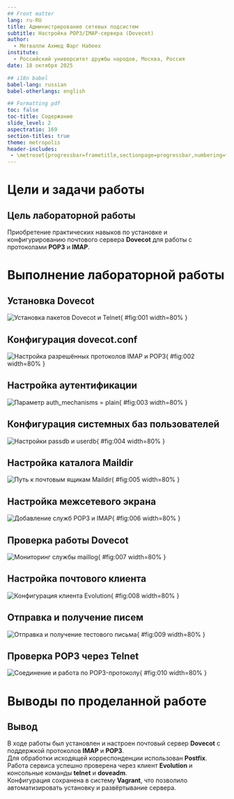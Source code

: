```yaml
---
## Front matter
lang: ru-RU
title: Администрирование сетевых подсистем
subtitle: Настройка POP3/IMAP-сервера (Dovecot)
author:
  - Метвалли Ахмед Фарг Набеех
institute:
  - Российский университет дружбы народов, Москва, Россия
date: 18 октября 2025

## i18n babel
babel-lang: russian
babel-otherlangs: english

## Formatting pdf
toc: false
toc-title: Содержание
slide_level: 2
aspectratio: 169
section-titles: true
theme: metropolis
header-includes:
 - \metroset{progressbar=frametitle,sectionpage=progressbar,numbering=fraction}
---
```


# Цели и задачи работы

## Цель лабораторной работы

Приобретение практических навыков по установке и конфигурированию почтового сервера **Dovecot** для работы с протоколами **POP3** и **IMAP**.

# Выполнение лабораторной работы

## Установка Dovecot

   ![Установка пакетов Dovecot и Telnet](Screenshot_1.png){ #fig:001 width=80% }

## Конфигурация dovecot.conf

   ![Настройка разрешённых протоколов IMAP и POP3](Screenshot_2.png){ #fig:002 width=80% }

## Настройка аутентификации

   ![Параметр auth_mechanisms = plain](Screenshot_3.png){ #fig:003 width=80% }

## Конфигурация системных баз пользователей

   ![Настройки passdb и userdb](Screenshot_4.png){ #fig:004 width=80% }

## Настройка каталога Maildir

   ![Путь к почтовым ящикам Maildir](Screenshot_5.png){ #fig:005 width=80% }

## Настройка межсетевого экрана

   ![Добавление служб POP3 и IMAP](Screenshot_6.png){ #fig:006 width=80% }

## Проверка работы Dovecot

   ![Мониторинг службы maillog](Screenshot_7.png){ #fig:007 width=80% }

## Настройка почтового клиента

   ![Конфигурация клиента Evolution](Screenshot_8.png){ #fig:008 width=80% }

## Отправка и получение писем

   ![Отправка и получение тестового письма](Screenshot_9.png){ #fig:009 width=80% }

## Проверка POP3 через Telnet

   ![Соединение и работа по POP3-протоколу](Screenshot_13.png){ #fig:010 width=80% }

# Выводы по проделанной работе

## Вывод

В ходе работы был установлен и настроен почтовый сервер **Dovecot** с поддержкой протоколов **IMAP** и **POP3**.  
Для обработки исходящей корреспонденции использован **Postfix**.  
Работа сервиса успешно проверена через клиент **Evolution** и консольные команды **telnet** и **doveadm**.  
Конфигурация сохранена в систему **Vagrant**, что позволило автоматизировать установку и развёртывание сервера.
